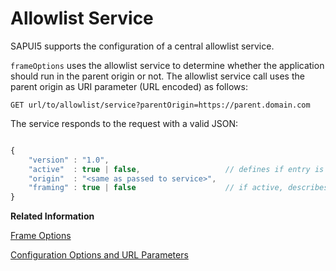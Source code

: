 <!-- loiod04a6d41480c4396af16b5d2b25509ec -->

# Allowlist Service

SAPUI5 supports the configuration of a central allowlist service.

`frameOptions` uses the allowlist service to determine whether the application should run in the parent origin or not. The allowlist service call uses the parent origin as URI parameter \(URL encoded\) as follows:

```
GET url/to/allowlist/service?parentOrigin=https://parent.domain.com
```

The service responds to the request with a valid JSON:

```js

{
    "version" : "1.0",
    "active"  : true | false,                   // defines if entry is active (if not, framing will be allowed per default)
    "origin"  : "<same as passed to service>",
    "framing" : true | false                    // if active, describes if framing should be allowed (see FrameOptions)
}
```

**Related Information**  


[Frame Options](frame-options-62d9c4d.md "The frame-options configuration of OpenUI5 is a client-side feature that is used to prevent security vulnerabilities like clickjacking, that is, situations where a user could be misled to use the targeted application unintentionally.")

[Configuration Options and URL Parameters](../04_Essentials/configuration-options-and-url-parameters-91f2d03.md "The following tables show available configuration options.")

